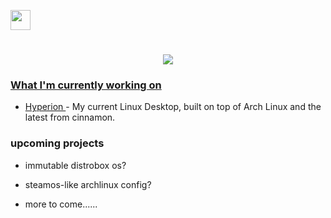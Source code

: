 
<p align="left"> <a href="https://www.github.com/tj5miniop" target="_blank" rel="noreferrer"> <picture> <source media="(prefers-color-scheme: dark)" srcset="https://raw.githubusercontent.com/danielcranney/readme-generator/main/public/icons/socials/github-dark.svg" /> <source media="(prefers-color-scheme: light)" srcset="https://raw.githubusercontent.com/danielcranney/readme-generator/main/public/icons/socials/github.svg" /> <img src="https://raw.githubusercontent.com/danielcranney/readme-generator/main/public/icons/socials/github.svg" width="32" height="32" /> </p>

<h1 align="center">
    <img src="https://readme-typing-svg.herokuapp.com/?font=Righteous&size=35&center=true&vCenter=true&width=500&height=70&duration=4000&lines=Hello+There!+👋;" />
</h1>


### What I'm currently working on

- [Hyperion ](https://github.com/tj5miniop/hyperion) - My current Linux Desktop, built on top of Arch Linux and the latest from cinnamon.
### upcoming projects  

- immutable distrobox os?
-  steamos-like archlinux config?

-  more to come......
 
